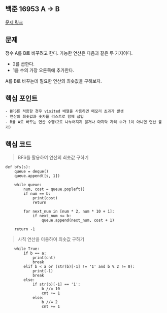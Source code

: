 ## 백준 16953 A → B
[문제 링크](https://www.acmicpc.net/problem/16953)

## 문제
정수 A를 B로 바꾸려고 한다. 가능한 연산은 다음과 같은 두 가지이다.

- 2를 곱한다.
- 1을 수의 가장 오른쪽에 추가한다.  
  
A를 B로 바꾸는데 필요한 연산의 최솟값을 구해보자.

## 핵심 포인트
```
- BFS를 적용할 경우 visited 배열을 사용하면 메모리 초과가 발생
- 연산의 최솟값과 숫자를 리스트로 함께 삽입
- B를 A로 바꾸는 연산 수행(2로 나누어지지 않거나 마지막 자리 수가 1이 아니면 연산 불가)
```

## 핵심 코드
> BFS를 활용하여 연산의 최솟값 구하기
```
def bfs(s):
    queue = deque()
    queue.append([s, 1])

    while queue:
        num, cost = queue.popleft()
        if num == b:
            print(cost)
            return

        for next_num in [num * 2, num * 10 + 1]:
            if next_num <= b:
                queue.append(next_num, cost + 1)

    return -1 
```

> 사칙 연산을 이용하여 최솟값 구하기
```
    while True:
        if b == a:
            print(cnt)
            break
        elif b < a or (str(b)[-1] != '1' and b % 2 != 0):
            print(-1)
            break
        else:
            if str(b)[-1] == '1':
                b //= 10
                cnt += 1
            else:
                b //= 2
                cnt += 1
```
